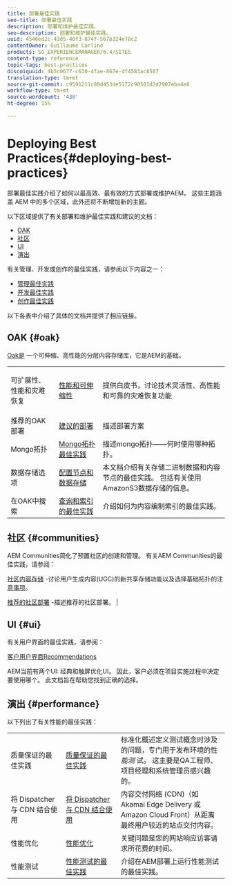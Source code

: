 ```yaml
---
title: 部署最佳实践
seo-title: 部署最佳实践
description: 部署和维护最佳实践。
seo-description: 部署和维护最佳实践。
uuid: 4546ed2c-43d5-40f3-874f-567b324e78c2
contentOwner: Guillaume Carlino
products: SG_EXPERIENCEMANAGER/6.4/SITES
content-type: reference
topic-tags: best-practices
discoiquuid: 4b5c0677-c630-4fae-867e-4f4583ac8507
translation-type: tm+mt
source-git-commit: c9591211c80d453de5172c90501d2d2907eba4e6
workflow-type: tm+mt
source-wordcount: '438'
ht-degree: 15%

---
```



# Deploying Best Practices{#deploying-best-practices}

部署最佳实践介绍了如何以最高效、最有效的方式部署或维护AEM。 这些主题涵盖 AEM 中的多个区域，此外还将不断增加新的主题。

以下区域提供了有关部署和维护最佳实践和建议的文档：

* [OAK](#oak)
* [社区](#communities)
* [UI](#ui)
* [演出](#performance)

有关管理、开发或创作的最佳实践，请参阅以下内容之一：

* [管理最佳实践](/help/sites-administering/administer-best-practices.md)
* [开发最佳实践](/help/sites-developing/best-practices.md)
* [创作最佳实践](/help/sites-authoring/best-practices.md)

以下各表中介绍了具体的文档并提供了相应链接。

## OAK {#oak}

[Oak是](/help/sites-deploying/platform.md) 一个可伸缩、高性能的分层内容存储库，它是AEM的基础。

<table> 
 <tbody>
  <tr>
   <td><p>可扩展性、性能和灾难恢复</p> </td> 
   <td><a href="/help/sites-deploying/performance.md">性能和可伸缩性</a></td> 
   <td>提供白皮书，讨论技术灵活性、高性能和可靠的灾难恢复功能</td> 
  </tr>
  <tr>
   <td>推荐的OAK部署</td> 
   <td><a href="/help/sites-deploying/recommended-deploys.md">建议的部署</a></td> 
   <td>描述部署方案</td> 
  </tr>
  <tr>
   <td>Mongo拓扑</td> 
   <td><a href="/help/sites-deploying/recommended-deploys.md">Mongo拓扑最佳实践</a></td> 
   <td>描述mongo拓扑——何时使用哪种拓扑。</td> 
  </tr>
  <tr>
   <td>数据存储选项</td> 
   <td><a href="/help/sites-deploying/data-store-config.md">配置节点和数据存储</a></td> 
   <td>本文档介绍有关存储二进制数据和内容节点的最佳实践。 包括有关使用AmazonS3数据存储的信息。</td> 
  </tr>
  <tr>
   <td>在OAK中搜索</td> 
   <td><a href="/help/sites-deploying/best-practices-for-queries-and-indexing.md">查询和索引的最佳实践</a><br /> </td> 
   <td>介绍如何为内容编制索引的最佳实践。</td> 
  </tr>
 </tbody>
</table>

## 社区 {#communities}

AEM Communities简化了预置社区的创建和管理。 有关AEM Communities的最佳实践，请参阅：

[社区内容存储](/help/communities/working-with-srp.md) -讨论用户生成内容(UGC)的新共享存储功能以及选择基础拓扑的注 [意事项](/help/communities/topologies.md)。

[推荐的社区部署](/help/sites-deploying/recommended-deploys.md#considerations-for-aem-communities) -描述推荐的社区部署。 |

## UI {#ui}

有关用户界面的最佳实践，请参阅：

[客户用户界面Recommendations](/help/sites-deploying/ui-recommendations.md)

AEM当前有两个UI: 经典和触屏优化UI。 因此，客户必须在项目实施过程中决定要使用哪个。 此文档旨在帮助您找到正确的选择。

## 演出 {#performance}

以下列出了有关性能的最佳实践：

<table> 
 <tbody>
  <tr>
   <td>质量保证的最佳实践</td> 
   <td><a href="/help/sites-deploying/configuring-performance.md#best-practices-for-quality-assurance">质量保证的最佳实践</a></td> 
   <td>标准化概述定义测试概念时涉及的问题，专门用于发布环境的性 <em>能测</em> 试。 这主要是QA工程师、项目经理和系统管理员感兴趣的。</td> 
  </tr>
  <tr>
   <td>将 Dispatcher 与 CDN 结合使用</td> 
   <td><a href="https://helpx.adobe.com/experience-manager/dispatcher/using/dispatcher.html#using-dispatcher-with-a-cdn">将 Dispatcher 与 CDN 结合使用</a></td> 
   <td>内容交付网络 (CDN)（如 Akamai Edge Delivery 或 Amazon Cloud Front）从距离最终用户较近的站点交付内容。</td> 
  </tr>
  <tr>
   <td>性能优化</td> 
   <td><a href="/help/sites-deploying/configuring-performance.md">性能优化</a></td> 
   <td>关键问题是您的网站响应访客请求所花费的时间。</td> 
  </tr>
  <tr>
   <td>性能测试</td> 
   <td><a href="/help/sites-deploying/best-practices-for-performance-testing.md">性能测试的最佳实践</a></td> 
   <td>介绍在AEM部署上运行性能测试的最佳实践。<br /> </td> 
  </tr>
 </tbody>
</table>

